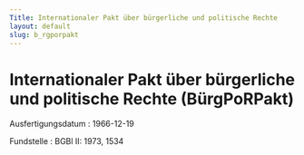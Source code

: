 ```yaml
---
Title: Internationaler Pakt über bürgerliche und politische Rechte
layout: default
slug: b_rgporpakt
---
```


# Internationaler Pakt über bürgerliche und politische Rechte (BürgPoRPakt)

Ausfertigungsdatum
:   1966-12-19

Fundstelle
:   BGBl II: 1973, 1534

